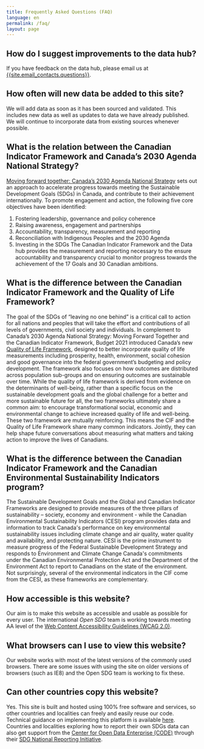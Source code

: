 ```yaml
---
title: Frequently Asked Questions (FAQ)
language: en
permalink: /faq/
layout: page
---
```


## How do I suggest improvements to the data hub?

If you have feedback on the data hub, please email us at <a href="mailto:{{site.email_contacts.questions}}">{{site.email_contacts.questions}}</a>.


## How often will new data be added to this site?

We will add data as soon as it has been sourced and validated. This includes new data as well as updates to data we have already published. We will continue to incorporate data from existing sources whenever possible.


## What is the relation between the Canadian Indicator Framework and Canada’s 2030 Agenda National Strategy?

<a href="https://www.canada.ca/en/employment-social-development/programs/agenda-2030/moving-forward.html">Moving forward together: Canada’s 2030 Agenda National Strategy</a> sets out an approach to accelerate progress towards meeting the Sustainable Development Goals (SDGs) in Canada, and contribute to their achievement internationally.
To promote engagement and action, the following five core objectives have been identified:  
1.	Fostering leadership, governance and policy coherence
2.	Raising awareness, engagement and partnerships
3.	Accountability, transparency, measurement and reporting
4.	Reconciliation with Indigenous Peoples and the 2030 Agenda
5.	Investing in the SDGs 
The Canadian Indicator Framework and the Data hub provides the measurement and reporting necessary to the ensure accountability and transparency crucial to monitor progress towards the achievement of the 17 Goals and 30 Canadian ambitions.  


## What is the difference between the Canadian Indicator Framework and the Quality of Life Framework?

The goal of the SDGs of “leaving no one behind” is a critical call to action for all nations and peoples that will take the effort and contributions of all levels of governments, civil society and individuals.  In complement to Canada’s 2030 Agenda National Strategy: Moving Forward Together and the Canadian Indicator Framework, Budget 2021 introduced Canada’s new <a href="https://www.budget.gc.ca/2021/report-rapport/anx4-en.html">Quality of Life Framework</a>, designed to better incorporate quality of life measurements including prosperity, health, environment, social cohesion and good governance into the federal government’s budgeting and policy development.  The framework also focuses on how outcomes are distributed across population sub-groups and on ensuring outcomes are sustainable over time.  While the quality of life framework is derived from evidence on the determinants of well-being, rather than a specific focus on the sustainable development goals and the global challenge for a better and more sustainable future for all, the two frameworks ultimately share a common aim: to encourage transformational social, economic and environmental change to achieve increased quality of life and well-being. These two framework are mutually reinforcing. This means the CIF and the Quality of Life Framework share many common indicators. Jointly, they can help shape future conversations about measuring what matters and taking action to improve the lives of Canadians.

## What is the difference between the Canadian Indicator Framework and the Canadian Environmental Sustainability Indicators program?

<p>The Sustainable Development Goals and the Global and Canadian Indicator Frameworks are designed to provide measures of the three pillars of sustainability – society, economy and environment - while the Canadian Environmental Sustainability Indicators (CESI) program provides data and information to track Canada's performance on key environmental sustainability issues including climate change and air quality, water quality and availability, and protecting nature. CESI is the prime instrument to measure progress of the Federal Sustainable Development Strategy and responds to Environment and Climate Change Canada's commitments under the Canadian Environmental Protection Act and the Department of the Environment Act to report to Canadians on the state of the environment.
<br>Not surprisingly, several of the environmental indicators in the CIF come from the CESI, as these frameworks are complementary.</p>


## How accessible is this website?

Our aim is to make this website as accessible and usable as possible for every user. The international <em>Open SDG</em> team is working towards meeting AA level of the [Web Content Accessibility Guidelines (WCAG 2.0)](https://www.w3.org/WAI/standards-guidelines/wcag/).


## What browsers can I use to view this website?

Our website works with most of the latest versions of the commonly used browsers. There are some issues with using the site on older versions of browsers (such as IE8) and the Open SDG team is working to fix these.


## Can other countries copy this website?

Yes. This site is built and hosted using 100% free software and services, so other countries and localities can freely and easily reuse our code. Technical guidance on implementing this platform is available [here](https://open-sdg.readthedocs.io). Countries and localities exploring how to report their own SDGs data can also get support from the [Center for Open Data Enterprise (CODE)](http://www.opendataenterprise.org/) through their [SDG National Reporting Initiative](https://www.sdgreporting.org/).
